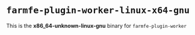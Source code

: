 # `farmfe-plugin-worker-linux-x64-gnu`

This is the **x86_64-unknown-linux-gnu** binary for `farmfe-plugin-worker`
